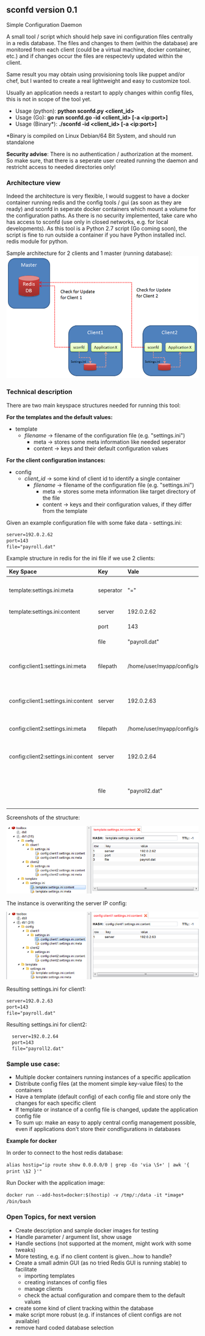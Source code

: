 ## sconfd version 0.1

Simple Configuration Daemon

A small tool / script which should help save ini configuration files centrally in a redis database. The files and changes to them (within the database) are monitored from each client (could be a virtual machine, docker container, etc.) and if changes occur the files are respectevly updated within the client.

Same result you may obtain using provisioning tools like puppet and/or chef, but I wanted to create a real lightweight and easy to customize tool.

Usually an application needs a restart to apply changes within config files, this is not in scope of the tool yet.


- Usage (python): __python sconfd.py &lt;client_id&gt;__
- Usage (Go): __go run sconfd.go -id &lt;client_id&gt; [-a &lt;ip:port&gt;]__
- Usage (Binary*): __./sconfd -id &lt;client_id&gt; [-a &lt;ip:port&gt;]__


*Binary is compiled on Linux Debian/64 Bit System, and should run standalone

__Security advise__:
There is no authentication / authorization at the moment. So make sure, that there is a seperate user created running the daemon and restricht access to needed directories only!

### Architecture view
Indeed the architecture is very flexible, I would suggest to have a docker container running redis and the config tools / gui (as soon as they are ready) and sconfd in seperate docker containers which mount a volume for the configuration paths. As there is no security implemented, take care who has access to sconfd (use only in closed networks, e.g. for local developments). As this tool is a Python 2.7 script (Go coming soon), the script is fine to run outside a container if you have Python installed incl. redis module for python.

Sample architecture for 2 clients and 1 master (running database):
![Sample architecture](images/sample_arch.png)


### Technical description
There are two main keyspace structures needed for running this tool:

__For the templates and the default values:__
- template
   - _filename_ -> filename of the configuration file (e.g. "settings.ini")
       - meta -> stores some meta information like needed seperator
       - content -> keys and their default configuration values

__For the client configuration instances:__
- config
    -  _client_id_ -> some kind of client id to identify a single container
       - _filename_ -> filename of the configuration file (e.g. "settings.ini")
           - meta -> stores some meta information like target directory of the file
           - content -> keys and their configuration values, if they differ from the template


Given an example configuration file with some fake data -  settings.ini:

```
server=192.0.2.62     
port=143
file="payroll.dat"
```

Example structure in redis for the ini file if we use 2 clients:

| Key Space     | Key          | Vale   | Description |
| :------------- | :------------- | :----- | :----------- |
|  template:settings.ini:meta     |   seperator | "=" | any seperator can be used , e.g. ":" as well - mandatory! |
|  template:settings.ini:content  | server      | 192.0.2.62 | content of the ini file |
|     | port  | 143 | content of the ini file |
|     | file | "payroll.dat" | content of the ini file |
| config:client1:settings.ini:meta  |   filepath | /home/user/myapp/config/settings.ini | target path where config file will be saved - mandatory! |
| config:client1:settings.ini:content | server  | 192.0.2.63 | content of the ini file, overwrite default/template value |
| config:client2:settings.ini:meta  |   filepath | /home/user/myapp/config/settings.ini | target path where config file|
| config:client2:settings.ini:content | server  | 192.0.2.64 | content of the ini file, overwrite default/template value   |
|     | file  | "payroll2.dat" | content of the ini file, overwrite default/template value  |


Screenshots of the structure:

![Sample template](images/sample_template.png)

The instance is overwriting the server IP config:

![Sample template](images/sample_instance.png)

Resulting settings.ini for client1:
```
server=192.0.2.63    
port=143
file="payroll.dat"
```

Resulting settings.ini for client2:
```
  server=192.0.2.64    
  port=143
  file="payroll2.dat"
```

### Sample use case:
- Multiple docker containers running instances of a specific application
- Distribute config files (at the moment simple key-value files) to the containers
- Have a template (default config) of each config file and store only the changes for each specific client
- If template or instance of a config file is changed, update the application config file
- To sum up: make an easy to apply central config management possible, even if applications don't store their condfigurations in databases


__Example for docker__

In order to connect to the host redis database:

```alias hostip="ip route show 0.0.0.0/0 | grep -Eo 'via \S+' | awk '{ print \$2 }'"```

Run Docker with the application image:  

```docker run --add-host=docker:$(hostip) -v /tmp/:/data -it *image* /bin/bash```





### Open Topics, for next version
- Create description and sample docker images for testing
- Handle parameter / argument list, show usage
- Handle sections (not supported at the moment, might work with some tweaks)
- More testing, e.g. if no client content is given...how to handle?
- Create a small admin GUI (as no tried Redis GUI is running stable) to facilitate
   - importing templates
   - creating instances of config files
   - manage clients
   - check the actual configuration and compare them to the default values
- create some kind of client tracking within the database
- make script more robust (e.g. if instances of client configs are not available)
- remove hard coded database selection
